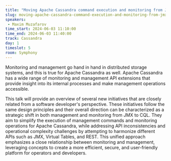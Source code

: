 ```yaml
---
title: "Moving Apache Cassandra command execution and monitoring from JMX to CQL: A Developer's Overview"
slug: moving-apache-cassandra-command-execution-and-monitoring-from-jmx-to-cql-a-developer-s-overview
speakers:
 - Maxim Muzafarov
time_start: 2024-06-03 11:10:00
time_end: 2024-06-03 11:40:00
track: Cassandra
day: 1
timeslot: 5
room: Symphony
---
```


Monitoring and management go hand in hand in distributed storage systems, and this is true for Apache Cassandra as well. Apache Cassandra has a wide range of monitoring and management API extensions that provide insight into its internal processes and make management operations accessible.
  
This talk will provide an overview of several new initiatives that are closely related from a software developer's perspective. These initiatives follow the same design principles and their overall direction can be characterized as a strategic shift in both management and monitoring from JMX to CQL. They aim to simplify the execution of management commands and monitoring operations for Apache Cassandra, while addressing API inconsistencies and operational complexity challenges by attempting to harmonize different APIs such as JMX, Virtual Tables, and REST. This unified approach emphasizes a close relationship between monitoring and management, leveraging concepts to create a more efficient, secure, and user-friendly platform for operators and developers.